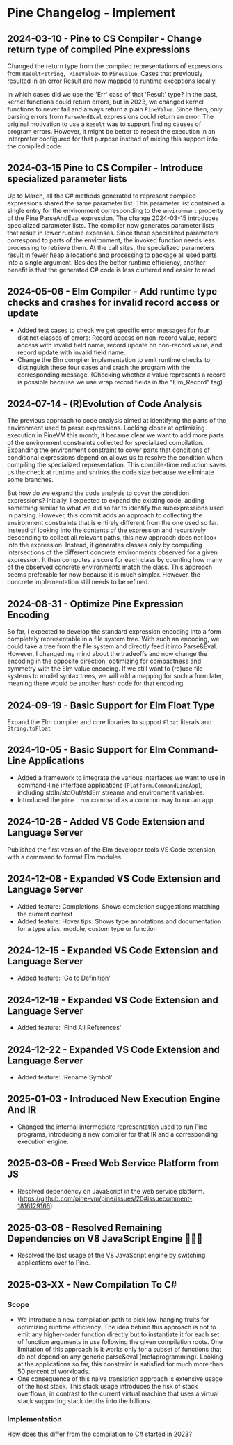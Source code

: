 # Pine Changelog - Implement

## 2024-03-10 - Pine to CS Compiler - Change return type of compiled Pine expressions

Changed the return type from the compiled representations of expressions from `Result<string, PineValue>` to `PineValue`.
Cases that previously resulted in an error Result are now mapped to runtime exceptions locally.

In which cases did we use the 'Err' case of that 'Result' type?
In the past, kernel functions could return errors, but in 2023, we changed kernel functions to never fail and always return a plain `PineValue`. Since then, only parsing errors from `ParseAndEval` expressions could return an error. The original motivation to use a `Result` was to support finding causes of program errors. However, it might be better to repeat the execution in an interpreter configured for that purpose instead of mixing this support into the compiled code.

## 2024-03-15 Pine to CS Compiler - Introduce specialized parameter lists

Up to March, all the C# methods generated to represent compiled expressions shared the same parameter list. This parameter list contained a single entry for the environment corresponding to the `environment` property of the Pine ParseAndEval expression.
The change 2024-03-15 introduces specialized parameter lists. The compiler now generates parameter lists that result in lower runtime expenses. Since these specialized parameters correspond to parts of the environment, the invoked function needs less processing to retrieve them. At the call sites, the specialized parameters result in fewer heap allocations and processing to package all used parts into a single argument. Besides the better runtime efficiency, another benefit is that the generated C# code is less cluttered and easier to read.

## 2024-05-06 - Elm Compiler - Add runtime type checks and crashes for invalid record access or update

+ Added test cases to check we get specific error messages for four distinct classes of errors: Record access on non-record value, record access with invalid field name, record update on non-record value, and record update with invalid field name.
+ Change the Elm compiler implementation to emit runtime checks to distinguish these four cases and crash the program with the corresponding message. (Checking whether a value represents a record is possible because we use wrap record fields in the "Elm_Record" tag)

## 2024-07-14 - (R)Evolution of Code Analysis

The previous approach to code analysis aimed at identifying the parts of the environment used to parse expressions. Looking closer at optimizing execution in PineVM this month, it became clear we want to add more parts of the environment constraints collected for specialized compilation. Expanding the environment constraint to cover parts that conditions of conditional expressions depend on allows us to resolve the condition when compiling the specialized representation. This compile-time reduction saves us the check at runtime and shrinks the code size because we eliminate some branches.

But how do we expand the code analysis to cover the condition expressions? Initially, I expected to expand the existing code, adding something similar to what we did so far to identify the subexpressions used in parsing. However, this commit adds an approach to collecting the environment constraints that is entirely different from the one used so far. Instead of looking into the contents of the expression and recursively descending to collect all relevant paths, this new approach does not look into the expression. Instead, it generates classes only by computing intersections of the different concrete environments observed for a given expression. It then computes a score for each class by counting how many of the observed concrete environments match the class. This approach seems preferable for now because it is much simpler. However, the concrete implementation still needs to be refined.

## 2024-08-31 - Optimize Pine Expression Encoding

So far, I expected to develop the standard expression encoding into a form completely representable in a file system tree. With such an encoding, we could take a tree from the file system and directly feed it into Parse&Eval. However, I changed my mind about the tradeoffs and now change the encoding in the opposite direction, optimizing for compactness and symmetry with the Elm value encoding.
If we still want to (re)use file systems to model syntax trees, we will add a mapping for such a form later, meaning there would be another hash code for that encoding.

## 2024-09-19 - Basic Support for Elm Float Type

Expand the Elm compiler and core libraries to support `Float` literals and `String.toFloat`

## 2024-10-05 - Basic Support for Elm Command-Line Applications

+ Added a framework to integrate the various interfaces we want to use in command-line interface applications (`Platform.CommandLineApp`), including stdIn/stdOut/stdErr streams and environment variables.
+ Introduced the `pine  run` command as a common way to run an app.

## 2024-10-26 - Added VS Code Extension and Language Server

Published the first version of the Elm developer tools VS Code extension, with a command to format Elm modules.

## 2024-12-08 - Expanded VS Code Extension and Language Server

+ Added feature: Completions: Shows completion suggestions matching the current context
+ Added feature: Hover tips: Shows type annotations and documentation for a type alias, module, custom type or function

## 2024-12-15 - Expanded VS Code Extension and Language Server

+ Added feature: 'Go to Definition'

## 2024-12-19 - Expanded VS Code Extension and Language Server

+ Added feature: 'Find All References'

## 2024-12-22 - Expanded VS Code Extension and Language Server

+ Added feature: 'Rename Symbol'

## 2025-01-03 - Introduced New Execution Engine And IR

+ Changed the internal intermediate representation used to run Pine programs, introducing a new compiler for that IR and a corresponding execution engine.

## 2025-03-06 - Freed Web Service Platform from JS

+ Resolved dependency on JavaScript in the web service platform. (https://github.com/pine-vm/pine/issues/20#issuecomment-1816129166)

## 2025-03-08 - Resolved Remaining Dependencies on V8 JavaScript Engine 🚀🔥✅

+ Resolved the last usage of the V8 JavaScript engine by switching applications over to Pine.

## 2025-03-XX - New Compilation To C#

### Scope

+ We introduce a new compilation path to pick low-hanging fruits for optimizing runtime efficiency. The idea behind this approach is not to emit any higher-order function directly but to instantiate it for each set of function arguments in use following the given compilation roots. One limitation of this approach is it works only for a subset of functions that do not depend on any generic parse&eval (metaprogramming). Looking at the applications so far, this constraint is satisfied for much more than 50 percent of workloads.
+ One consequence of this naive translation approach is extensive usage of the host stack. This stack usage introduces the risk of stack overflows, in contrast to the current virtual machine that uses a virtual stack supporting stack depths into the billions.

### Implementation

How does this differ from the compilation to C# started in 2023?
